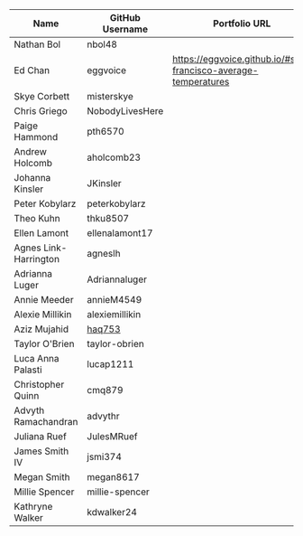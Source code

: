 | Name | GitHub Username | Portfolio URL |
| ---- | --------------- | ------------- |
| Nathan Bol | nbol48 |  |
| Ed Chan | eggvoice | https://eggvoice.github.io/#san-francisco-average-temperatures |
| Skye Corbett | misterskye |  |
| Chris Griego | NobodyLivesHere |  |
| Paige Hammond | pth6570 |  |
| Andrew Holcomb | aholcomb23 |  |
| Johanna Kinsler | JKinsler |  |
| Peter Kobylarz | peterkobylarz |  |
| Theo Kuhn | thku8507 |  |
| Ellen Lamont | ellenalamont17|  |
| Agnes Link-Harrington | agneslh |  |
| Adrianna Luger | Adriannaluger |  |
| Annie Meeder | annieM4549 |  |
| Alexie Millikin | alexiemillikin |  |
| Aziz Mujahid | [haq753](https://github.com/haq753) |  |
| Taylor O'Brien | taylor-obrien |  |
| Luca Anna Palasti | lucap1211 |  |
| Christopher Quinn | cmq879 |  |
| Advyth Ramachandran | advythr |  |
| Juliana Ruef | JulesMRuef |  |
| James Smith IV | jsmi374 |  |
| Megan Smith | megan8617 |  |
| Millie Spencer | millie-spencer |  | 
| Kathryne Walker | kdwalker24 |  |

